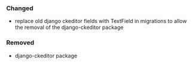 ### Changed

- replace old django ckeditor fields with TextField in migrations to allow the
removal of the django-ckeditor package

### Removed

- django-ckeditor package
